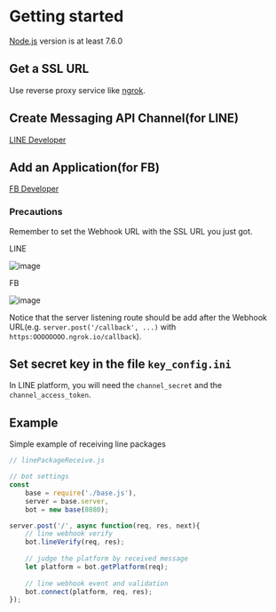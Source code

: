 # Getting started

[Node.js](https://nodejs.org/en/) version is at least 7.6.0

## Get a SSL URL
Use reverse proxy service like [ngrok](https://dashboard.ngrok.com/get-started).

## Create Messaging API Channel(for LINE)
[LINE Developer](https://developers.line.biz/console/register/messaging-api/provider/)

## Add an Application(for FB)
[FB Developer](https://developers.facebook.com/)

### Precautions
Remember to set the Webhook URL with the SSL URL you just got.

LINE

![image](https://i.imgur.com/TZEIAN3.jpg)

FB

![image](https://i.imgur.com/kpv5ay3.jpg)

Notice that the server listening route should be add after the Webhook URL(e.g. ``server.post('/callback', ...)`` with ``https:OOOOOOOO.ngrok.io/callback``).

## Set secret key in the file ``key_config.ini``

In LINE platform, you will need the ``channel_secret`` and the ``channel_access_token``.

## Example

Simple example of receiving line packages
```javascript
// linePackageReceive.js

// bot settings
const
	base = require('./base.js'),
	server = base.server,
	bot = new base(8080);

server.post('/', async function(req, res, next){
	// line webhook verify
	bot.lineVerify(req, res);
	
	// judge the platform by received message
	let platform = bot.getPlatform(req);
	
	// line webhook event and validation
	bot.connect(platform, req, res);
});
```
